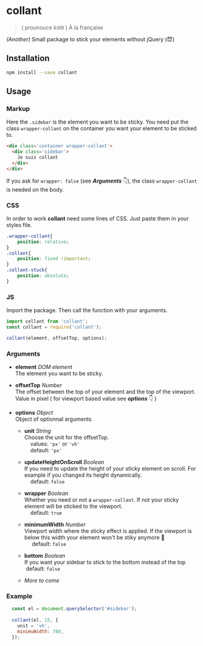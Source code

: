 # collant  
> ( prounouce *kɔlɑ̃* )  À la française  


_(Another)_ Small package to stick your elements without jQuery (😈)

## Installation
```bash
npm install --save collant
```

## Usage
### Markup
Here the `.sidebar` is the element you want to be sticky.
You need put the class `wrapper-collant` on the container you want your element to be sticked to.

```html
<div class='container wrapper-collant'>
  <div class='sidebar'>
    Je suis collant
  </div>
</div>
```

If you ask for `wrapper: false` (see ***Arguments*** 👇), the class `wrapper-collant` is needed on the body.

### CSS
In order to work **collant** need some lines of CSS. Just paste them in your styles file.

```css
.wrapper-collant{
    position: relative;
}
.collant{
    position: fixed !important;
}
.collant-stuck{
    position: absolute;
}
```

### JS  
Import the package. Then call the function with your arguments.

```javascript
import collant from 'collant';
const collant = require('collant');

collant(element, offsetTop, options);
```

### Arguments

+ **element** _DOM element_  
  The element you want to be sticky.
    
+ **offsetTop** _Number_  
  The offset between the top of your element and the top of the viewport. Value in pixel ( for viewport based value see ***options*** 👇 )
  
+ **options** _Object_  
  Object of optionnal arguments
  
  + **unit** _String_  
  Choose the unit for the offsetTop.  
      values: `'px'` or `'vh'`  
      default: `'px'`
    
   + **updateHeightOnScroll** _Boolean_  
   If you need to update the height of your sticky element on scroll. For example if you changed its height dynamically.  
      default: `false`
    
   + **wrapper** _Boolean_  
   Whether you need or not  a `wrapper-collant`. If not your sticky element will be sticked to the viewport.  
      default: `true`  
    
   + **minimumWidth** _Number_  
    Viewport width where the sticky effect is applied. If the viewport is below this width your element won't be stiky anymore 👋  
       default: `false`
       
   + **bottom** _Boolean_  
   If you want your sidebar to stick to the bottom instead of the top 
       default: `false`
       
   + *More to come*
   
### Example
```javascript
  const el = document.querySelector('#sidebar');
  
  collant(el, 15, {
    unit = 'vh',
    minimuWidth: 780,
  });
```
